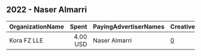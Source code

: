 ## 2022 - Naser Almarri 
|OrganizationName|Spent|PayingAdvertiserNames|CreativeUrls|Impressions|Genders|AgeBrackets|CountryCodes|BillingAddresses|CandidateBallotInformation|
|:---|---:|:---|:---|---:|:---|:---|:---|:---|:---|
|Kora FZ LLE|4.00 USD|Naser Almarri|[0](https://www.snap.com/political-ads/asset/6b865749d2b2c2dfa24d2baaff8992e79da8f96d248c65405474aa94c0fd2cfa?mediaType=mp4)|3,442||21+|kuwait|"Fujairah Creative City,Fujairah,00971,AE"||
